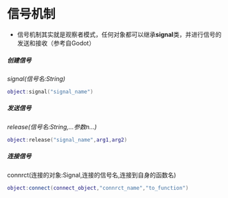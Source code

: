 # 信号机制

* 信号机制其实就是观察者模式，任何对象都可以继承**signal**类，并进行信号的发送和接收（参考自Godot）

##### 创建信号

*signal(信号名:String)*

```lua
object:signal("signal_name")
```

##### 发送信号

*release(信号名:String,...参数n...)*

```lua
object:release("signal_name",arg1,arg2)
```

##### 连接信号

connrct(连接的对象:Signal,连接的信号名,连接到自身的函数名)

```lua
object:connect(connect_object,"connrct_name","to_function")
```

